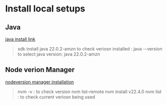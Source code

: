 # Install local setups 
## Java 
[java install link](https://gist.github.com/masudcsesust04/c8ba2390fcd49e61851e92ea19907e2)

 >sdk install java 22.0.2-amzn
 to check veriosn installed : java --version
 to select java version: java 22.0.2-amzn
## Node verion Manager 
[nodeversion manager installation ](https://github.com/nvm-sh/nvm)
> nvm -v  : to check version 
nvm list-remote
nvm install v22.4.0
nvm list : to check current veriosn being used 
